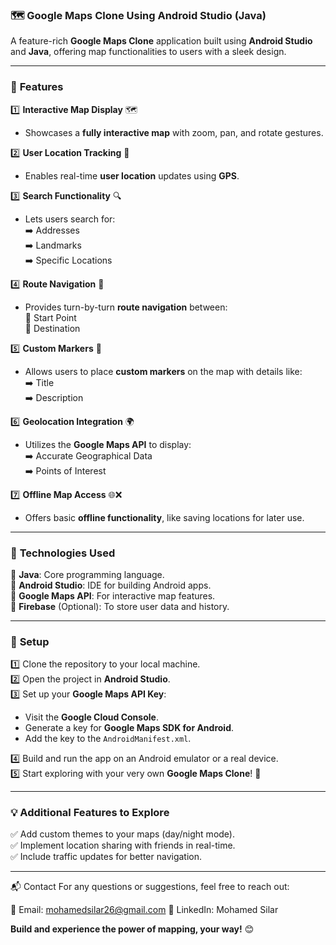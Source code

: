 ### 🗺️ **Google Maps Clone Using Android Studio (Java)**  
A feature-rich **Google Maps Clone** application built using **Android Studio** and **Java**, offering map functionalities to users with a sleek design.

---

### 🌟 **Features**  
1️⃣ **Interactive Map Display** 🗺️  
   - Showcases a **fully interactive map** with zoom, pan, and rotate gestures.  

2️⃣ **User Location Tracking** 📍  
   - Enables real-time **user location** updates using **GPS**.  

3️⃣ **Search Functionality** 🔍  
   - Lets users search for:  
     ➡️ Addresses  
     ➡️ Landmarks  
     ➡️ Specific Locations  

4️⃣ **Route Navigation** 🚗  
   - Provides turn-by-turn **route navigation** between:  
     🔸 Start Point  
     🔸 Destination  

5️⃣ **Custom Markers** 📌  
   - Allows users to place **custom markers** on the map with details like:  
     ➡️ Title  
     ➡️ Description  

6️⃣ **Geolocation Integration** 🌍  
   - Utilizes the **Google Maps API** to display:  
     ➡️ Accurate Geographical Data  
     ➡️ Points of Interest  

7️⃣ **Offline Map Access** 🌐❌  
   - Offers basic **offline functionality**, like saving locations for later use.

---

### 🔧 **Technologies Used**  
🔸 **Java**: Core programming language.  
🔸 **Android Studio**: IDE for building Android apps.  
🔸 **Google Maps API**: For interactive map features.  
🔸 **Firebase** (Optional): To store user data and history.  

---

### 🚀 **Setup**  
1️⃣ Clone the repository to your local machine.  
2️⃣ Open the project in **Android Studio**.  
3️⃣ Set up your **Google Maps API Key**:  
   - Visit the **Google Cloud Console**.  
   - Generate a key for **Google Maps SDK for Android**.  
   - Add the key to the `AndroidManifest.xml`.  

4️⃣ Build and run the app on an Android emulator or a real device.  
5️⃣ Start exploring with your very own **Google Maps Clone**! 🌟  

---

### 💡 **Additional Features to Explore**  
✅ Add custom themes to your maps (day/night mode).  
✅ Implement location sharing with friends in real-time.  
✅ Include traffic updates for better navigation.  

---

📬 Contact
For any questions or suggestions, feel free to reach out:

📧 Email: mohamedsilar26@gmail.com
🔗 LinkedIn: Mohamed Silar

**Build and experience the power of mapping, your way!** 😊
